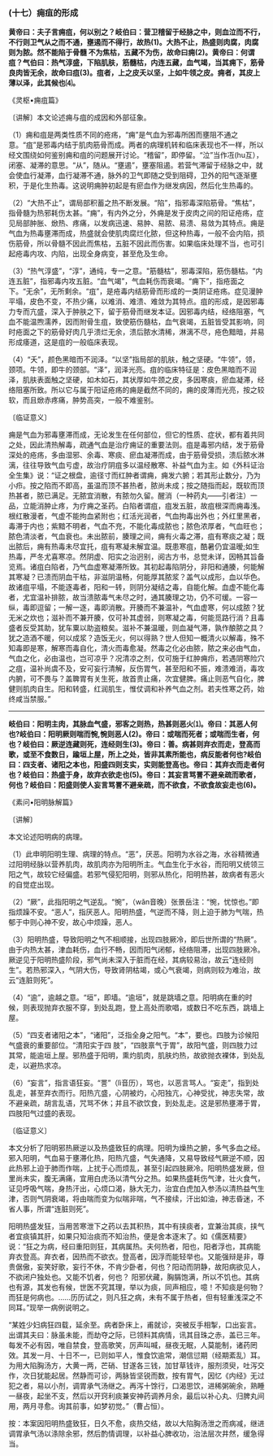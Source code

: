 ### (十七）痈疽的形成

**黄帝曰：夫子言痈疽，何以别之？岐伯曰：营卫稽留于经脉之中，则血泣而不行，不行则卫气从之而不通，壅遏而不得行，故热(1)。大热不止，热盛则肉腐，肉腐则为脓。然不能陷于骨髓 不为焦枯，五藏不为伤，故命曰痈(2)。黄帝曰：何谓疽？气伯曰：热气淳盛，下陷肌肤，筋髓枯，内连五藏，血气竭，当其痈下，筋骨良肉皆无余，故命曰疽(3)。疽者，上之皮夭以坚，上如牛领之皮。痈者，其皮上薄以泽，此其候也⑷。**

​《灵枢•痈疽篇》

〔讲解〕本文论述痈与疽的成因和外部征象。

（1）痈和疽是两类性质不同的疮疡，“痈”是气血为邪毒所困而壅阻不通之意。“疽”是邪毒内结于肌肉筋骨而成。两者的病理机转和临床表现也不一样，所以经文围绕如何鉴别痈和疽的问题展开讨论。“稽留”，即停留。“泣”当作冱(hu互），闭塞、凝滞的意思。“从”，随从。“壅遏”，壅塞阻遏。若营气滞留于经脉之中，就会使血行凝滞，血行凝滞不通，脉外的卫气即随之受到阻碍，卫外的阳气逐渐壅积，于是化生热毒。这说明痈肿初起是有瘀血作为继发病因，然后化生热毒的。

（2）“大热不止”，谓局部积蓄之热不断发展。“陷”，指邪毒深陷筋骨。“焦枯”，指骨髓为热邪耗伤太甚。“痈”，有内外之分，外痈是发于皮肉之间的阳证疮疡，症见局部肿胀、焮热、疼痛，以发病迅速、易肿、易脓、易溃、易敛为其特点。痈是气血为热毒壅滞而成，热盛就会使肌肉腐烂化脓，但这种热毒，一般不会内陷，损伤筋骨，所以骨髓不因此而焦枯，五脏不因此而伤害。如果临床处理不当，也可引起疮毒内攻、内陷，出现全身病变，甚至危及生命。

（3）“热气淳盛”，“淳”，通纯，专一之意。"筋髓枯”，邪毒深陷，筋伤髓枯。“内连五脏”，指邪毒内攻五脏。“血气竭”，气血耗伤而衰竭。“痈下”，指疮面之下。“无余”，无所剩余。“疽”，是疮毒内结筋骨而形成的一类阴证疮疡。症见漫肿平塌，皮色不变，不热少痛，以难消、难溃、难敛为其特点。疽的形成，是因邪毒力专而亢盛，深入于肿肤之下，留于筋骨而继发本证。因邪毒内结，经络阻塞，气血不能温煦濡养，因而附骨生疽，致使筋伤髓枯，血气衰竭，五脏皆受其影响，同时疮面之下的筋骨好肉几乎溃烂无余，溃后脓水清稀，淋漓不尽，疮色黯暗，并易形成痿道，这是疽的一般临床表现。

（4）“夭”，颜色黑暗而不润泽。“以坚”指局部的肌肤，触之坚硬。“牛领”，领，颈项。牛领，即牛的颈部。“泽”，润泽光亮。疽的临床特征是：皮色黑暗而不润泽，肌肤表面触之坚硬，如木如石，其状厚如牛颈之皮，多因寒痰，瘀血凝滞，经络阻塞所致。所以它与属于阳证疮疡的痈是截然不同的，痈的皮薄而光亮，按之较软，而且焮赤疼痛，肿势高突，一般不难鉴别。

〔临证意义〕

痈是气血为邪毒壅滞而成，无论发生在任何部位，但它的性质、症状，都有着共同之处，因此清热解毒，疏通气血是治疗痈证的重要法则。疽是毒邪内结，发于筋骨深处的疮疡，多由湿邪、余毒、寒痰、瘀血凝滞而成，由于筋骨受损，溃后脓水淋漓，往往导致气血亏虚，故治疗阴疽多以温经散寒、补益气血为主。如《外科证治全生集》说：“证之根盘，逾径寸而红肿者谓痈，痈发六腑；若其形止数分，乃为小疖。按之陷而不即高，虽温而顶不甚热者，脓尚未成；按之随指而起，既软而顶热甚者，脓已满足。无脓宜消散，有脓勿久留。醒消（一种药丸——引者注）一品，立能消肿止疼，为疗痈之圣药。白陷者谓疽，疽发五脏，故疽根深而痈毒浅。根红散漫者，气虚不能拘血紧附也；红活光润者，气血拘毒出外也；外红里黑者，毒滞于内也；紫黯不明者，气血不充，不能化毒成脓也；脓色浓厚者，气血旺也；脓色清淡者，气血衰也。未出脓前，腠理之间，痈有火毒之滞，疽有寒痰之凝；既出脓后，痈有热毒未尽宜托，疽有寒凝未解宜温。既患寒疽，酷暑仍宜温暧;如生热毒，严冬尤喜寒凉。然阴虚、阳实之治迥别，阅古方书，总觉未详，因畅其旨备览焉。诸疽白陷者，乃气血虚寒凝滞所致。其初起毒陷阴分，非阳和通腠，何能解其寒凝？已溃而阴血干枯，非滋阴温畅，何能厚其脓浆？盖气以成形，血以华色。故诸疽平塌，不能逐毒者，阳和一转，则阴分凝结之毒，自能化解。血虚不能化毒者，尤宜温补排脓，故当溃脓毒气未尽之时，通其腠理之功，仍不可缓。一容一纵，毒即逗留；一解一逐，毒即消散。开腠而不兼温补，气血虚寒，何以成脓？犹无米之炊也；滋补而不兼开腠，仅可补其虚弱，则寒凝之毒，何能觅路行消？且毒盛者反受其助，犹车粟以助盗粮矣。滋补不兼温暖，则血凝气滞，孰作酿脓之具？犹之造酒不暖，何以成浆？造饭无火，何以得熟？世人但知一概清火以解毒，殊不知毒即是寒，解寒而毒自化，清火而毒愈凝。然毒之化必由脓，脓之来必由气血，气血之化，必由温也，岂可凉乎？况清凉之剂，仅可施于红肿痈疖，若遇阴寒险穴之疽，温补尚虞不及，安可妄行清解，反伤胃气，甚至阳和不振，难溃难消，毒攻内腑，可不畏与？盖聛胃有关生死，故首贵止痛，次宜健脾。痛止则恶气自化，脾健则肌肉自生。阳和转盛，红润肌生，惟仗调和补养气血之剂。若夫性寒之药，始终咸当禁服。”

* * *

**岐伯曰：阳明主肉，其脉血气盛，邪客之则热，热甚则恶火⑴。帝曰：其恶人何也?岐伯曰：阳明厥则喘而惋,惋则恶人(2)。帝曰：或喘而死者；或喘而生者，何也？岐伯曰：厥逆连藏则死，连经则生(3)。帝曰：善。病甚则弃衣而走，登高而歌，或至不食数日，踰垣上屋，所上之处，皆非其素所能也，病反能者何也?岐伯曰：四支者、诸阳之本也，阳盛四则支实，实则能登高也。帝曰：其弃衣而走者何也？岐伯曰：热盛于身，故弃衣欲走也(5)。帝曰：其妄言骂詈不避亲疏而歌者，何也？岐伯曰：阳盛则使人妄言骂詈不避亲疏，而不欲食，不欲食故妄走也(6)。**

​《素问•阳明脉解篇》

〔讲解〕

本文论述阳明病的病理。

（1）此申明阳明生理、病理的特点。“恶”，厌恶。阳明为水谷之海，水谷精微通过阳明经脉以营养肌肉，故肌肉亦为阳明所主。气血生化于水谷，而阳明又统领三阳之气，故较它经偏盛。若邪气侵犯阳明，则邪从热化，阳明热甚，故病者有恶火的自觉症出现。

（2）“厥”，此指阳明之气逆乱。“惋”，（wǎn音晚）张景岳注：“惋，忧惊也。”即指烦躁不安。“恶人”，指厌恶人。阳明热盛，气逆而不降，则上迫于肺为气喘，热郁于中则心神不安，故心中烦躁，恶人。

（3）阳明热盛，导致阳明之气不相顺接，出现四肢厥冷，即后世所谓的“热厥”。由于内热太甚，津血耗伤，血行不畅，因而阳气闭郁，经络阻滞，出现四肢厥冷。厥逆见于阳明热盛阶段，邪气尚未深入于脏而在经，其病较易治，故云“连经则生”。若热邪深入，气阴大伤，导致肾阴枯竭，或心气衰竭，则病则较为难治，故云“连脏则死”。

（4）“逾”，逾越之意。“垣”，即墙。“逾垣”，就是跳墙之意。阳明病在重的时候，则表现抛弃衣服不穿，到处乱跑，登上高处而歌唱，或数日不吃东西，跳墙上屋。

（5）“四支者诸阳之本”，“诸阳”，泛指全身之阳气。“本”，要也。四肢为诊候阳气盛衰的重要部位。“清阳实于四
肢”，“四肢禀气于胃”，故阳气盛，则四肢力过其常，能逾垣上屋。邪热盛于阳明，熏灼肌肉，肌肤灼热，故欲抛衣裸体，到处乱走，以避热求凉。

（6）“妄言”，指言语狂妄。“詈”（lì音历），骂也，以恶言骂人。“妄走”，指到处乱走，甚至弃衣而行。阳热亢盛，心阴被灼，心阳独亢，心神受扰，神志失常，故不避亲疏，胡言乱语，咒骂不休；并且不欲饮食，到处乱走。这是邪热壅滞于胃，四肢阳气过盛的表现。

〔临证意义〕

本文分析了阳明邪热厥逆以及热盛致狂的病理。阳明为燥热之腑，多气多血之经。邪入阳明，气血易于壅滞化热，阳热亢盛，气失通降，又易导致经气厥逆不顺，因此热邪上迫于肺而作喘，上扰于心而烦乱，甚至引起四肢厥冷。阳明热盛发厥，但里尚未实，腹无满痛，宜用白虎汤以清气分之热。如果热盛耗伤气津，壮火食气，证见呼吸气喘，身热汗出，心烦口渴，脉大无力，治宜白虎加入参汤以清热益气生津，否则气阴衰竭，将由喘而变为似喘非喘，气不接续，汗出如油，神志昏迷，不省人事，所谓“连脏则死”。

阳明热盛发狂，当用苦寒泄下之药以去其积热，其中有挟痰者，宜兼治其痰，挟气者宜痰镇其肝，如果只知治痰而不知治热，便是舍本逐末了。如《儒医精要》说：“狂之为病，经曰重阳则狂，其病属热。夫何热者，阳也，阳者浮也，其病能弃衣登高。弃衣者，因热而不欲衣。登高者，因浮而能轻举也。又能强辩是非，尊贵倨傲，妄笑好歌，妄行不休，不肯少卧者，何也？阳动而阴静，故阳病欲见人，不欲闭户独处也。又能不饥者，何也？
阳邪伏藏，胸膈饱满，所以不饥也。其病也有源，其发也有候，世医不究其理，举以为痰，同声相应，噫！不知痰是何物？而狂是何病也。……历历试之，则凡狂之病，未有不属于热者，但有轻重浅深之不同耳。”现举一病例说明之。

“某姓少妇病狂四载，延余至。病者卧床上，甫就诊，突被反手相掣，口出妄言。出谓其夫曰：脉虽未能，而劫夺之际，已领料其病情，讯其目珠之赤，盖已三年。每发不必有因，唯自禁食，登高歌笑，厉声叫喊，昼夜无眠，人莫能制，诸药罔效。其发一月、十日不一，已则如平人，惟食饮逾常，潮信愆期（经期紊乱）耳。为用大陷胸汤方，大黄一两，芒硝、甘遂各三钱，加甘草钱许，服剂须臾，吐泻交作，次日犹能起居。然静而可诊，两脉皆坚锐而数，按有胃气，因忆《内经》无过犯之者，易以小剂，调胃承气汤继之。再泻十馀行，口渴思饮，进稀粥碗余，熟睡一昼夜，起坐不支，然后以开窍利痰兼安神药调养月余，最后以补心丸、归脾丸间用，两月寻愈。询其前事，如梦初觉。”（曹占恒）。

按：本案因阳明热盛致狂，日久不愈，痰热交结，故以大陷胸汤泄之而病减，继进调胃承气汤以涤除余邪，然后酌情调理，以补益心脾收功，治法层次井然，缓急得当。

